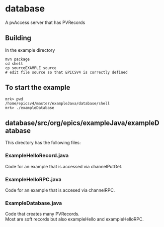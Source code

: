 # database

A pvAccess server that has PVRecords


## Building

In the example directory

    mvn package
    cd shell
    cp sourceEXAMPLE source
    # edit file source so that EPICSV4 is correctly defined



## To start the example

    mrk> pwd
    /home/epicsv4/master/exampleJava/database/shell
    mrk> ./exampleDatabase

## database/src/org/epics/exampleJava/exampleDatabase

This directory has the following files:

### ExampleHelloRecord.java
   
Code for an example that is accessed via channelPutGet.

### ExampleHelloRPC.java
   
Code for an example that is accesed via channelRPC.

### ExampleDatabase.java
  
Code that creates many PVRecords.    
Most are soft records but also exampleHello and exampleHelloRPC.



